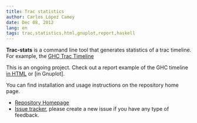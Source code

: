 ```yaml
---
title: Trac statistics
author: Carlos López Camey
date: Dec 08, 2012
lang: en
tags: trac,statistics,html,gnuplot,report,haskell
---
```


**Trac-stats** is a command line tool that generates statistics of a trac timeline. For example, the [GHC Trac Timeline](http://hackage.haskell.org/trac/ghc/timeline)

This is an ongoing project. Check out a report example of the GHC timeline [in HTML](trac-statistics/ghc.html) or [in Gnuplot].

You can find installation and usage instructions on the repository home page.

 * [Repository Homepage](http://hub.darcs.net/kmels/trac-statistics)
 * [Issue tracker](http://hub.darcs.net/kmels/trac-statistics/issues), please create a new issue if you have any type of feedback.

